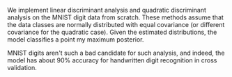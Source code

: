 We implement linear discriminant analysis and quadratic discriminant analysis on the MNIST digit data from scratch. These methods assume 
that the data classes are normally distributed with equal covariance (or different covariance for the quadratic case). Given the estimated
distributions, the model classifies a point my maximum posterior.

MNIST digits aren't such a bad candidate for such analysis, and indeed, the model has about 90% accuracy for handwritten digit recognition 
in cross validation.
